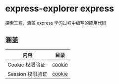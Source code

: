 # express-explorer express

探索工程，涵盖 express 学习过程中编写的应用代码

## 涵盖

| 内容 | 目录 |
|-|-|
| Cookie 权限验证 | [cookie](https://github.com/dulaoban925/express-explorer/tree/main/src/cookie) |
| Session 权限验证 | [cookie](https://github.com/dulaoban925/express-explorer/tree/main/src/session) |
